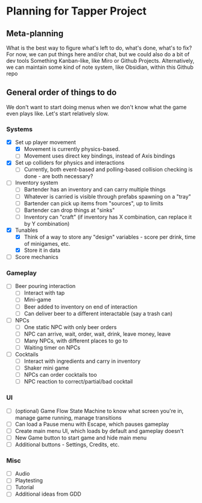 # Planning for Tapper Project

## Meta-planning

What is the best way to figure what's left to do, what's done, what's to fix?
For now, we can put things here and/or chat, but we could also do a bit of dev tools
Something Kanban-like, like Miro or Github Projects.
Alternatively, we can maintain some kind of note system, like Obsidian, within this Github repo

## General order of things to do

We don't want to start doing menus when we don't know what the game even plays like. Let's start relatively slow.

### Systems
- [x] Set up player movement
	- [x] Movement is currently physics-based.
	- [ ] Movement uses direct key bindings, instead of Axis bindings
- [x] Set up colliders for physics and interactions
	- [ ] Currently, both event-based and polling-based collision checking is done - are both necessary?
- [ ] Inventory system
	- [ ] Bartender has an inventory and can carry multiple things
	- [ ] Whatever is carried is visible through prefabs spawning on a "tray"
	- [ ] Bartender can pick up items from "sources", up to limits
	- [ ] Bartender can drop things at "sinks"
	- [ ] Inventory can "craft" (if inventory has X combination, can replace it by Y combination)
- [x] Tunables
	- [x] Think of a way to store any "design" variables - score per drink, time of minigames, etc.
	- [x] Store it in data
- [ ] Score mechanics

### Gameplay
- [ ] Beer pouring interaction
	- [ ] Interact with tap
	- [ ] Mini-game
	- [ ] Beer added to inventory on end of interaction
	- [ ] Can deliver beer to a different interactable (say a trash can)
- [ ] NPCs
	- [ ] One static NPC with only beer orders
	- [ ] NPC can arrive, wait, order, wait, drink, leave money, leave
	- [ ] Many NPCs, with different places to go to
	- [ ] Waiting timer on NPCs
- [ ] Cocktails
	- [ ] Interact with ingredients and carry in inventory
	- [ ] Shaker mini game
	- [ ] NPCs can order cocktails too
	- [ ] NPC reaction to correct/partial/bad cocktail

### UI
- [ ] (optional) Game Flow State Machine to know what screen you're in, manage game running, manage transitions
- [ ] Can load a Pause menu with Escape, which pauses gameplay
- [ ] Create main menu UI, which loads by default and gameplay doesn't
- [ ] New Game button to start game and hide main menu
- [ ] Additional buttons - Settings, Credits, etc.

### Misc
- [ ] Audio
- [ ] Playtesting
- [ ] Tutorial
- [ ] Additional ideas from GDD